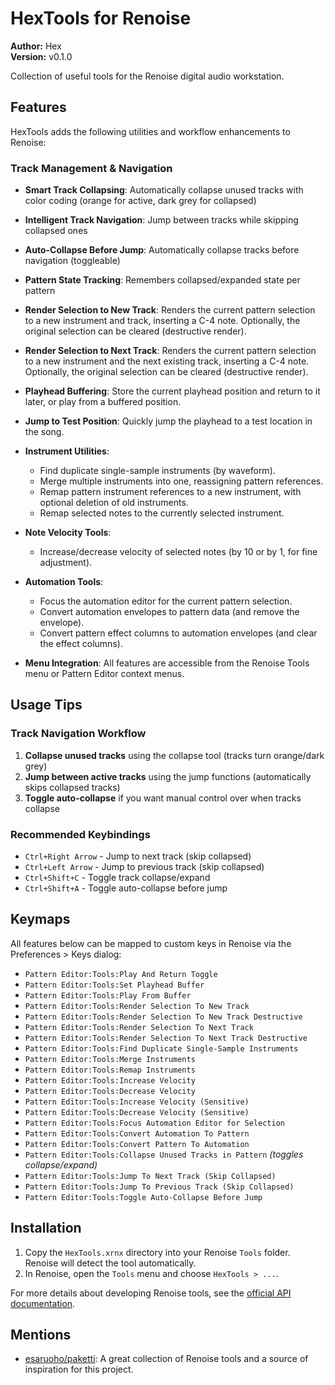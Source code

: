# HexTools for Renoise

**Author:** Hex  
**Version:** v0.1.0

Collection of useful tools for the Renoise digital audio workstation.

## Features

HexTools adds the following utilities and workflow enhancements to Renoise:

### **Track Management & Navigation**
- **Smart Track Collapsing**: Automatically collapse unused tracks with color coding (orange for active, dark grey for collapsed)
- **Intelligent Track Navigation**: Jump between tracks while skipping collapsed ones
- **Auto-Collapse Before Jump**: Automatically collapse tracks before navigation (toggleable)
- **Pattern State Tracking**: Remembers collapsed/expanded state per pattern

- **Render Selection to New Track**: Renders the current pattern selection to a new instrument and track, inserting a C-4 note. Optionally, the original selection can be cleared (destructive render).
- **Render Selection to Next Track**: Renders the current pattern selection to a new instrument and the next existing track, inserting a C-4 note. Optionally, the original selection can be cleared (destructive render).
- **Playhead Buffering**: Store the current playhead position and return to it later, or play from a buffered position.
- **Jump to Test Position**: Quickly jump the playhead to a test location in the song.
- **Instrument Utilities**:
  - Find duplicate single-sample instruments (by waveform).
  - Merge multiple instruments into one, reassigning pattern references.
  - Remap pattern instrument references to a new instrument, with optional deletion of old instruments.
  - Remap selected notes to the currently selected instrument.
- **Note Velocity Tools**:
  - Increase/decrease velocity of selected notes (by 10 or by 1, for fine adjustment).
- **Automation Tools**:
  - Focus the automation editor for the current pattern selection.
  - Convert automation envelopes to pattern data (and remove the envelope).
  - Convert pattern effect columns to automation envelopes (and clear the effect columns).
- **Menu Integration**: All features are accessible from the Renoise Tools menu or Pattern Editor context menus.

## Usage Tips

### **Track Navigation Workflow**
1. **Collapse unused tracks** using the collapse tool (tracks turn orange/dark grey)
2. **Jump between active tracks** using the jump functions (automatically skips collapsed tracks)
3. **Toggle auto-collapse** if you want manual control over when tracks collapse

### **Recommended Keybindings**
- `Ctrl+Right Arrow` - Jump to next track (skip collapsed)
- `Ctrl+Left Arrow` - Jump to previous track (skip collapsed)
- `Ctrl+Shift+C` - Toggle track collapse/expand
- `Ctrl+Shift+A` - Toggle auto-collapse before jump

## Keymaps

All features below can be mapped to custom keys in Renoise via the Preferences > Keys dialog:

- `Pattern Editor:Tools:Play And Return Toggle`
- `Pattern Editor:Tools:Set Playhead Buffer`
- `Pattern Editor:Tools:Play From Buffer`
- `Pattern Editor:Tools:Render Selection To New Track`
- `Pattern Editor:Tools:Render Selection To New Track Destructive`
- `Pattern Editor:Tools:Render Selection To Next Track`
- `Pattern Editor:Tools:Render Selection To Next Track Destructive`
- `Pattern Editor:Tools:Find Duplicate Single-Sample Instruments`
- `Pattern Editor:Tools:Merge Instruments`
- `Pattern Editor:Tools:Remap Instruments`
- `Pattern Editor:Tools:Increase Velocity`
- `Pattern Editor:Tools:Decrease Velocity`
- `Pattern Editor:Tools:Increase Velocity (Sensitive)`
- `Pattern Editor:Tools:Decrease Velocity (Sensitive)`
- `Pattern Editor:Tools:Focus Automation Editor for Selection`
- `Pattern Editor:Tools:Convert Automation To Pattern`
- `Pattern Editor:Tools:Convert Pattern To Automation`
- `Pattern Editor:Tools:Collapse Unused Tracks in Pattern` *(toggles collapse/expand)*
- `Pattern Editor:Tools:Jump To Next Track (Skip Collapsed)`
- `Pattern Editor:Tools:Jump To Previous Track (Skip Collapsed)`
- `Pattern Editor:Tools:Toggle Auto-Collapse Before Jump`

## Installation

1. Copy the `HexTools.xrnx` directory into your Renoise `Tools` folder. Renoise will detect the tool automatically.
2. In Renoise, open the `Tools` menu and choose `HexTools > ...`.

For more details about developing Renoise tools, see the [official API documentation](https://renoise.github.io/xrnx/API/index.htm).

## Mentions

- [esaruoho/paketti](https://github.com/esaruoho/paketti): A great collection of Renoise tools and a source of inspiration for this project.
